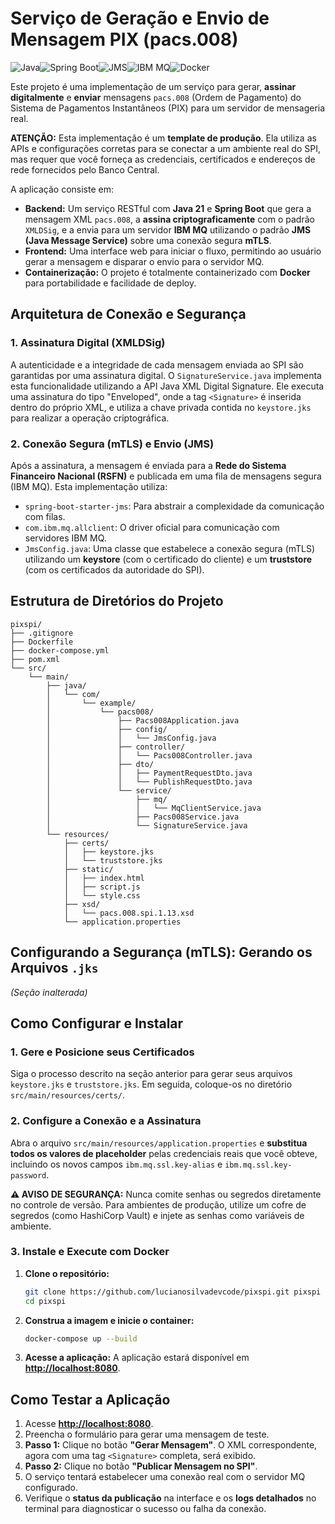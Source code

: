 # Serviço de Geração e Envio de Mensagem PIX (pacs.008)

![Java](https://img.shields.io/badge/Java-21-blue.svg)![Spring Boot](https://img.shields.io/badge/Spring%20Boot-3.3.2-brightgreen.svg)![JMS](https://img.shields.io/badge/JMS-3.1-orange.svg)![IBM MQ](https://img.shields.io/badge/IBM%20MQ-Client-blue.svg)![Docker](https://img.shields.io/badge/Docker-Enabled-blue.svg)

Este projeto é uma implementação de um serviço para gerar, **assinar digitalmente** e **enviar** mensagens `pacs.008` (Ordem de Pagamento) do Sistema de Pagamentos Instantâneos (PIX) para um servidor de mensageria real.

**ATENÇÃO:** Esta implementação é um **template de produção**. Ela utiliza as APIs e configurações corretas para se conectar a um ambiente real do SPI, mas requer que você forneça as credenciais, certificados e endereços de rede fornecidos pelo Banco Central.

A aplicação consiste em:
-   **Backend:** Um serviço RESTful com **Java 21** e **Spring Boot** que gera a mensagem XML `pacs.008`, a **assina criptograficamente** com o padrão `XMLDSig`, e a envia para um servidor **IBM MQ** utilizando o padrão **JMS (Java Message Service)** sobre uma conexão segura **mTLS**.
-   **Frontend:** Uma interface web para iniciar o fluxo, permitindo ao usuário gerar a mensagem e disparar o envio para o servidor MQ.
-   **Containerização:** O projeto é totalmente containerizado com **Docker** para portabilidade e facilidade de deploy.

## Arquitetura de Conexão e Segurança

### 1. Assinatura Digital (XMLDSig)
A autenticidade e a integridade de cada mensagem enviada ao SPI são garantidas por uma assinatura digital. O `SignatureService.java` implementa esta funcionalidade utilizando a API Java XML Digital Signature. Ele executa uma assinatura do tipo "Enveloped", onde a tag `<Signature>` é inserida dentro do próprio XML, e utiliza a chave privada contida no `keystore.jks` para realizar a operação criptográfica.

### 2. Conexão Segura (mTLS) e Envio (JMS)
Após a assinatura, a mensagem é enviada para a **Rede do Sistema Financeiro Nacional (RSFN)** e publicada em uma fila de mensagens segura (IBM MQ). Esta implementação utiliza:
-   `spring-boot-starter-jms`: Para abstrair a complexidade da comunicação com filas.
-   `com.ibm.mq.allclient`: O driver oficial para comunicação com servidores IBM MQ.
-   `JmsConfig.java`: Uma classe que estabelece a conexão segura (mTLS) utilizando um **keystore** (com o certificado do cliente) e um **truststore** (com os certificados da autoridade do SPI).

## Estrutura de Diretórios do Projeto
```
pixspi/
├── .gitignore
├── Dockerfile
├── docker-compose.yml
├── pom.xml
└── src/
    └── main/
        ├── java/
        │   └── com/
        │       └── example/
        │           └── pacs008/
        │               ├── Pacs008Application.java
        │               ├── config/
        │               │   └── JmsConfig.java
        │               ├── controller/
        │               │   └── Pacs008Controller.java
        │               ├── dto/
        │               │   ├── PaymentRequestDto.java
        │               │   └── PublishRequestDto.java
        │               └── service/
        │                   ├── mq/
        │                   │   └── MqClientService.java
        │                   ├── Pacs008Service.java
        │                   └── SignatureService.java
        └── resources/
            ├── certs/
            │   ├── keystore.jks
            │   └── truststore.jks
            ├── static/
            │   ├── index.html
            │   ├── script.js
            │   └── style.css
            ├── xsd/
            │   └── pacs.008.spi.1.13.xsd
            └── application.properties
```

## Configurando a Segurança (mTLS): Gerando os Arquivos `.jks`
*(Seção inalterada)*

## Como Configurar e Instalar

### 1. Gere e Posicione seus Certificados
Siga o processo descrito na seção anterior para gerar seus arquivos `keystore.jks` e `truststore.jks`. Em seguida, coloque-os no diretório `src/main/resources/certs/`.

### 2. Configure a Conexão e a Assinatura
Abra o arquivo `src/main/resources/application.properties` e **substitua todos os valores de placeholder** pelas credenciais reais que você obteve, incluindo os novos campos `ibm.mq.ssl.key-alias` e `ibm.mq.ssl.key-password`.

**⚠️ AVISO DE SEGURANÇA:** Nunca comite senhas ou segredos diretamente no controle de versão. Para ambientes de produção, utilize um cofre de segredos (como HashiCorp Vault) e injete as senhas como variáveis de ambiente.

### 3. Instale e Execute com Docker

1.  **Clone o repositório:**
    ```bash
    git clone https://github.com/lucianosilvadevcode/pixspi.git pixspi
    cd pixspi
    ```

2.  **Construa a imagem e inicie o container:**
    ```bash
    docker-compose up --build
    ```

3.  **Acesse a aplicação:**
    A aplicação estará disponível em **[http://localhost:8080](http://localhost:8080)**.

## Como Testar a Aplicação

1.  Acesse **[http://localhost:8080](http://localhost:8080)**.
2.  Preencha o formulário para gerar uma mensagem de teste.
3.  **Passo 1:** Clique no botão **"Gerar Mensagem"**. O XML correspondente, agora com uma tag `<Signature>` completa, será exibido.
4.  **Passo 2:** Clique no botão **"Publicar Mensagem no SPI"**.
5.  O serviço tentará estabelecer uma conexão real com o servidor MQ configurado.
6.  Verifique o **status da publicação** na interface e os **logs detalhados** no terminal para diagnosticar o sucesso ou falha da conexão.